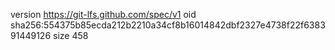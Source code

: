 version https://git-lfs.github.com/spec/v1
oid sha256:554375b85ecda212b2210a34cf8b16014842dbf2327e4738f22f638391449126
size 458
